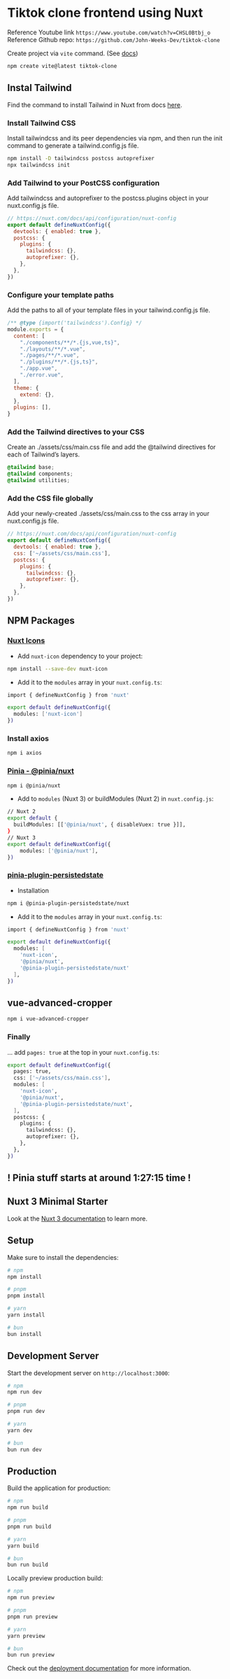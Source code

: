 # Tiktok clone frontend using Nuxt

Reference Youtube link `https://www.youtube.com/watch?v=CHSL0Btbj_o`
Reference Github repo: `https://github.com/John-Weeks-Dev/tiktok-clone`

Create project via `vite` command. (See [docs](https://vitejs.dev/guide/))

```bash
npm create vite@latest tiktok-clone
```

## Instal Tailwind

Find the command to install Tailwind in Nuxt from docs [here](https://tailwindcss.com/docs/guides/nuxtjs).

### Install Tailwind CSS

Install tailwindcss and its peer dependencies via npm, and then run the init command to generate a tailwind.config.js file.

```bash
npm install -D tailwindcss postcss autoprefixer
npx tailwindcss init
```

### Add Tailwind to your PostCSS configuration

Add tailwindcss and autoprefixer to the postcss.plugins object in your nuxt.config.js file.

```javascript
// https://nuxt.com/docs/api/configuration/nuxt-config
export default defineNuxtConfig({
  devtools: { enabled: true },
  postcss: {
    plugins: {
      tailwindcss: {},
      autoprefixer: {},
    },
  },
})
```

### Configure your template paths

Add the paths to all of your template files in your tailwind.config.js file.

```javascript
/** @type {import('tailwindcss').Config} */
module.exports = {
  content: [
    "./components/**/*.{js,vue,ts}",
    "./layouts/**/*.vue",
    "./pages/**/*.vue",
    "./plugins/**/*.{js,ts}",
    "./app.vue",
    "./error.vue",
  ],
  theme: {
    extend: {},
  },
  plugins: [],
}
```

### Add the Tailwind directives to your CSS

Create an ./assets/css/main.css file and add the @tailwind directives for each of Tailwind’s layers.

```css
@tailwind base;
@tailwind components;
@tailwind utilities;
```

### Add the CSS file globally

Add your newly-created ./assets/css/main.css to the css array in your nuxt.config.js file.

```javascript
// https://nuxt.com/docs/api/configuration/nuxt-config
export default defineNuxtConfig({
  devtools: { enabled: true },
  css: ['~/assets/css/main.css'],
  postcss: {
    plugins: {
      tailwindcss: {},
      autoprefixer: {},
    },
  },
})
```

## NPM Packages

### [Nuxt Icons](https://nuxt.com/modules/icon)

- Add `nuxt-icon` dependency to your project:

```bash
npm install --save-dev nuxt-icon
```

- Add it to the `modules` array in your `nuxt.config.ts`:

```bash
import { defineNuxtConfig } from 'nuxt'

export default defineNuxtConfig({
  modules: ['nuxt-icon']
})
```

### Install axios

```bash
npm i axios
```

### [Pinia - @pinia/nuxt](https://www.npmjs.com/package/@pinia/nuxt)

```bash
npm i @pinia/nuxt
```

- Add to `modules` (Nuxt 3) or buildModules (Nuxt 2) in `nuxt.config.js`:

```bash
// Nuxt 2
export default {
  buildModules: [['@pinia/nuxt', { disableVuex: true }]],
}
// Nuxt 3
export default defineNuxtConfig({
    modules: ['@pinia/nuxt'],
})
```

### [pinia-plugin-persistedstate](https://prazdevs.github.io/pinia-plugin-persistedstate/)

- Installation

```bash
npm i @pinia-plugin-persistedstate/nuxt
```

- Add it to the `modules` array in your `nuxt.config.ts`:

```bash
import { defineNuxtConfig } from 'nuxt'

export default defineNuxtConfig({
  modules: [
    'nuxt-icon',
    '@pinia/nuxt',
    '@pinia-plugin-persistedstate/nuxt'
  ],
})
```

## vue-advanced-cropper

```bash
npm i vue-advanced-cropper
```

### Finally

... add `pages: true` at the top in your `nuxt.config.ts`:

```bash
export default defineNuxtConfig({
  pages: true,
  css: ['~/assets/css/main.css'],
  modules: [
    'nuxt-icon',
    '@pinia/nuxt',
    '@pinia-plugin-persistedstate/nuxt',
  ],
  postcss: {
    plugins: {
      tailwindcss: {},
      autoprefixer: {},
    },
  },
})
```

## ! Pinia stuff starts at around 1:27:15 time !

## Nuxt 3 Minimal Starter

Look at the [Nuxt 3 documentation](https://nuxt.com/docs/getting-started/introduction) to learn more.

## Setup

Make sure to install the dependencies:

```bash
# npm
npm install

# pnpm
pnpm install

# yarn
yarn install

# bun
bun install
```

## Development Server

Start the development server on `http://localhost:3000`:

```bash
# npm
npm run dev

# pnpm
pnpm run dev

# yarn
yarn dev

# bun
bun run dev
```

## Production

Build the application for production:

```bash
# npm
npm run build

# pnpm
pnpm run build

# yarn
yarn build

# bun
bun run build
```

Locally preview production build:

```bash
# npm
npm run preview

# pnpm
pnpm run preview

# yarn
yarn preview

# bun
bun run preview
```

Check out the [deployment documentation](https://nuxt.com/docs/getting-started/deployment) for more information.
